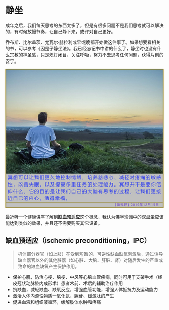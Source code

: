 # 静坐

成年之后，我们每天思考的东西太多了，但是有很多问题不是我们思考就可以解决的，有时候放慢节奏，让自己静下来，或许对自己更好。

乔布斯、比尔盖茨、尤瓦尔·赫拉利或早或晚都开始做这件事了。如果想要看相关的书，可以参考《因是子静坐法》。我已经忘记书中讲的什么了，静坐时也没有什么宗教的神圣感，只是熄灯闭目，关注呼吸，努力不去思考任何问题，获得片刻的安宁。

![](images/20191215-sy_10.jpg)

最近听一个健康讲座了解到**缺血预适应**这个概念，我认为佛学瑜伽中的双盘坐应该能达到类似的效果，并且还不需要购买其它设备。

## 缺血预适应（ischemic preconditioning，IPC）

>机体部分器官（如上肢）在受到短暂的、可逆性缺血缺氧刺激后，通过诱导缺血器官以外的其他脏器（如心脏、大脑、肝脏、肾）对随后发生的严重或致命的缺血缺氧产生保护作用。

 - 保护心肌，防治心梗、脑梗、中风等心脑血管疾病，同时可用于支架手术（经皮冠状动脉腔内成形术）患者术前、术后的辅助治疗作用
 - 抗缺血，减轻缺血、缺氧反应，增强血管功能，增强人体抵抗力及运动能力
 - 激活人体内源性物质一氧化氮、腺苷、缓激肽的产生
 - 促进血液和组织液循环，缓解肢体水肿和疼痛